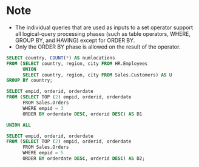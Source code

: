 # Note

* The individual queries that are used as inputs to a set operator support all logical-query processing phases (such as table operators, WHERE, GROUP BY, and HAVING) except for ORDER BY. 
* Only the ORDER BY phase is allowed on the result of the operator.

```sql
SELECT country, COUNT(*) AS numlocations
FROM (SELECT country, region, city FROM HR.Employees
      UNION
      SELECT country, region, city FROM Sales.Customers) AS U
GROUP BY country;
```

```sql
SELECT empid, orderid, orderdate
FROM (SELECT TOP (2) empid, orderid, orderdate
      FROM Sales.Orders
      WHERE empid = 3
      ORDER BY orderdate DESC, orderid DESC) AS D1

UNION ALL

SELECT empid, orderid, orderdate
FROM (SELECT TOP (2) empid, orderid, orderdate
      FROM Sales.Orders
      WHERE empid = 5
      ORDER BY orderdate DESC, orderid DESC) AS D2;
```